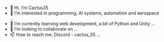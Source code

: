 - 👋 Hi, I’m Cactus35
- 👀 I’m interested in programming, AI systems, automation and aerospace ...
- 🌱 I’m currently learning web development, a bit of Python and Unity ...
- 💞️ I’m looking to collaborate on ...
- 📫 How to reach me: Discord - cactus_35 ...

<!---
Cactus3659/Cactus3659 is a ✨ special ✨ repository because its `README.md` (this file) appears on your GitHub profile.
You can click the Preview link to take a look at your changes.
--->
